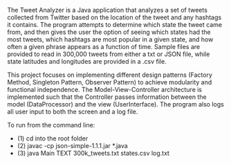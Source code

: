 The Tweet Analyzer is a Java application that analyzes a set of tweets collected from Twitter based on the location of the tweet and any hashtags it contains. The program attempts to determine which state the tweet came from, and then gives the user the option of seeing which states had the most tweets, which hashtags are most popular in a given state, and how often a given phrase appears as a function of time. Sample files are provided to read in 300,000 tweets from either a txt or JSON file, while state latitudes and longitudes are provided in a .csv file.

This project focuses on implementing different design patterns (Factory Method, Singleton Pattern, Observer Pattern) to achieve modularity and functional independence. The Model-View-Controller architecture is implemented such that the Controller passes information between the model (DataProcessor) and the view (UserInterface). The program also logs all user input to both the screen and a log file.


To run from the command line:
- (1) cd into the root folder
- (2) javac -cp json-simple-1.1.1.jar *.java
- (3) java Main TEXT 300k_tweets.txt states.csv log.txt
